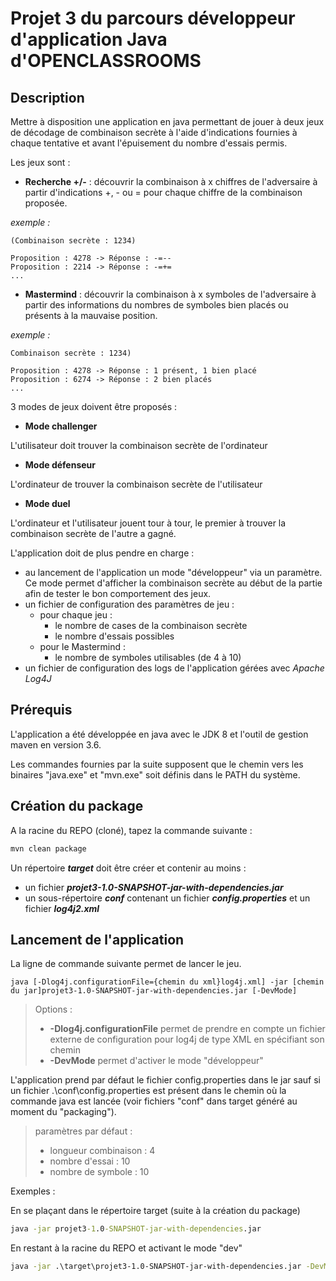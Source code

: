 # Projet 3 du parcours développeur d'application Java d'OPENCLASSROOMS


Description
---
Mettre à disposition une application en java permettant de jouer à deux jeux de décodage de combinaison secrète à l'aide d'indications fournies à chaque tentative et avant l'épuisement du nombre d'essais permis.

Les jeux sont :
- **Recherche +/-** : découvrir la combinaison à x chiffres de l'adversaire à partir d'indications +, - ou = pour chaque chiffre de la combinaison proposée.

*exemple :*

    (Combinaison secrète : 1234)
    
    Proposition : 4278 -> Réponse : -=--
    Proposition : 2214 -> Réponse : -=+=
    ...

    
- **Mastermind** : découvrir la combinaison à x symboles de l'adversaire à partir des informations du nombres de symboles bien placés ou présents à la mauvaise position.

*exemple :*

    Combinaison secrète : 1234)
    
    Proposition : 4278 -> Réponse : 1 présent, 1 bien placé
    Proposition : 6274 -> Réponse : 2 bien placés
    ...

3 modes de jeux doivent être proposés :
- **Mode challenger** 

L'utilisateur doit trouver la combinaison secrète de l'ordinateur

- **Mode défenseur**

L'ordinateur de trouver la combinaison secrète de l'utilisateur

- **Mode duel**

L'ordinateur et l'utilisateur jouent tour à tour, le premier à trouver la combinaison secrète de l'autre a gagné.


L'application doit de plus pendre en charge :
- au lancement de l'application un mode "développeur" via un paramètre. Ce mode permet d'afficher la combinaison secrète au début de la partie afin de tester le bon comportement des jeux.
- un fichier de configuration des paramètres de jeu :
    * pour chaque jeu :
        * le nombre de cases de la combinaison secrète
        * le nombre d'essais possibles
    * pour le Mastermind :
        * le nombre de symboles utilisables (de 4 à 10)
- un fichier de configuration des logs de l'application gérées avec _Apache Log4J_

Prérequis
---
L'application a été développée en java avec le JDK 8 et l'outil de gestion maven en version 3.6.

Les commandes fournies par la suite supposent que le chemin vers les binaires "java.exe" et "mvn.exe" soit définis dans le PATH du système.


Création du package
---
A la racine du REPO (cloné), tapez la commande suivante :
```cmd
mvn clean package
```

Un répertoire **_target_** doit être créer et contenir au moins :

- un fichier **_projet3-1.0-SNAPSHOT-jar-with-dependencies.jar_**
- un sous-répertoire **_conf_** contenant un fichier **_config.properties_** et un fichier **_log4j2.xml_**


Lancement de l'application
---
La ligne de commande suivante permet de lancer le jeu.
```
java [-Dlog4j.configurationFile={chemin du xml}log4j.xml] -jar [chemin du jar]projet3-1.0-SNAPSHOT-jar-with-dependencies.jar [-DevMode]
```

> Options :
> * **-Dlog4j.configurationFile** permet de prendre en compte un fichier externe de configuration pour log4j de type XML en spécifiant son chemin
> * **-DevMode** permet d'activer le mode "développeur"

L'application prend par défaut  le fichier config.properties dans le jar sauf si un fichier .\conf\config.properties est présent dans le chemin où la commande java est lancée (voir fichiers "conf" dans target généré au moment du "packaging").  
> paramètres par défaut :
> * longueur combinaison : 4
> * nombre d'essai : 10
> * nombre de symbole : 10

Exemples :

En se plaçant dans le répertoire target (suite à la création du package)
```cmd
java -jar projet3-1.0-SNAPSHOT-jar-with-dependencies.jar
```

En restant à la racine du REPO et activant le mode "dev"
```cmd
java -jar .\target\projet3-1.0-SNAPSHOT-jar-with-dependencies.jar -DevMode
```
